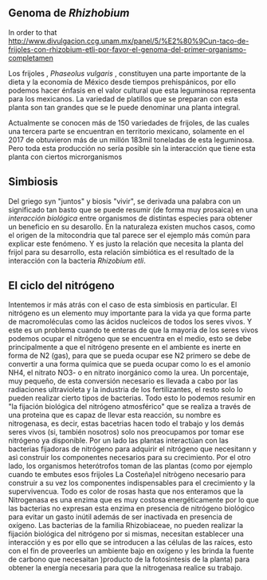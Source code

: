 ## Genoma de *Rhizhobium*
In order to that http://www.divulgacion.ccg.unam.mx/panel/5/%E2%80%9Cun-taco-de-frijoles-con-rhizobium-etli-por-favor-el-genoma-del-primer-organismo-completamen

Los frijoles , *Phaseolus vulgaris* , constituyen una parte importante de la dieta y la economía de México desde tiempos prehispánicos, por ello podemos hacer énfasis en el valor cultural que esta leguminosa representa para los mexicanos.
La variedad de platillos que se preparan con esta planta son tan grandes que se le puede denominar una planta integral.

Actualmente se conocen más de 150 variedades de frijoles, de las cuales una tercera parte se encuentran en territorio mexicano, solamente en el 2017 de obtuvieron más de un millón 183mil toneladas de esta leguminosa. Pero toda esta producción no sería posible sin la interacción que tiene esta planta con ciertos microrganismos

## Simbiosis
Del griego syn "juntos" y biosis "vivir", se derivada una palabra con un significado tan basto que se puede resumir (de forma muy prosaica) en una *interacción biológica* entre organismos de distintas especies para obtener un beneficio en su desarollo. En la naturaleza existen muchos casos, como el origen de la mitocondria que tal parece ser el ejemplo más común para explicar este fenómeno. Y es justo la relación que necesita la planta del frijol para su desarrollo, esta relación simbiótica es el resultado de la interacción con la bacteria *Rhizobium etli*.

## El ciclo del nitrógeno
Intentemos ir más atrás con el caso de esta simbiosis en particular.
El nitrógeno es un elemento muy importante para la vida ya que forma parte de macromoléculas como las ácidos nucleicos de todos los seres vivos.
Y este es un problema cuando te enteras de que la mayoría de los seres vivos podemos ocupar el nitrógeno que se encuentra en el medio, esto se debe principalmente a que el nitrógeno presente en el ambiente es inerte en forma de N2 (gas), para que se pueda ocupar ese N2 primero se debe de convertir a una forma química que se pueda ocupar como lo es el amonio NH4, el nitrato NO3- o en nitrato inorgánico como la urea. Un porcentaje, muy pequeño, de esta conversión necesario es llevada a cabo por las radiaciones ultravioleta y la industria de los fertilizantes, el resto solo lo pueden realizar cierto tipos de bacterias.
Todo esto lo podemos resumir en "la fijación biológica del nitrógeno atmosférico" que se realiza a través de una proteìna que es capaz de llevar esta reacción, su nombre es nitrogenasa, es decir, estas bacetrias hacen todo el trabajo y los demás seres vivos (si, también nosotros) solo nos preocupamos por tomar ese nitrógeno ya disponible. Por un lado las plantas interactúan con las bacterias fijadoras de nitrógeno para adquirir el nitrógeno que necesitann y asì construir los componentes necesarios para su crecimiento. Por el otro lado, los organismos heterótrofos toman de las plantas (como por ejemplo cuando te embutes esos frijoles La Costeña)el nitrògeno necesario para construir a su vez los componentes indispensables para el crecimiento y la supervivencua.
Todo es color de rosas hasta que nos enteramos que la Nitrogenasa es una enzima que es muy costosa energéticamente por lo que las bacterias no expresan esta enzima en presencia de nitrógeno biológico para evitar un gasto inútil además de ser inactivada en presencia de oxígeno.
Las bacterias de la familia Rhizobiaceae, no pueden realizar la fijación biológica del nitrógeno por si mismas, necesitan establecer una interacción y es por ello que se introducen a las células de las raíces, esto con el fin de proveerles un ambiente bajo en oxígeno y les brinda la fuente de carbono que necesaitan )producto de la fotosìntesis de la planta) para obtener la energía necesaria para que la nitrogenasa realice su trabajo.


